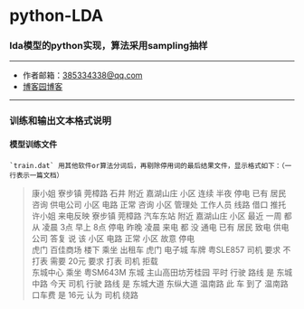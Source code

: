python-LDA
===
### lda模型的python实现，算法采用sampling抽样
---
* 作者邮箱：385334338@qq.com
* [博客园博客](http://www.cnblogs.com/guapeng/ "鼠标悬停")

---
### 训练和输出文本格式说明
#### 模型训练文件
    `train.dat` 用其他软件or算法分词后，再剔除停用词的最后结果文件，显示格式如下：（一行表示一篇文档）
>康小姐 寮步镇 莞樟路 石井 附近 嘉湖山庄 小区 连续 半夜 停电 已有 居民 咨询 供电公司 小区 电路 正常 咨询 小区 管理处 工作人员 线路 借口 推托<br>
>许小姐 来电反映 寮步镇 莞樟路 汽车东站 附近 嘉湖山庄 小区 最近 一周 都 从 凌晨 3点 早上 8点 停电 昨晚 凌晨 来电 都 没 通电 已有 居民 致电 供电公司 答复 说 该 小区 电路 正常 小区 故意 停电 <br>
>虎门 百佳商场 楼下 乘坐 出租车 虎门 电子城 车牌 粤SLE857 司机 要求 不 打表 需要 20元 要求 打表 司机 拒载<br>
>东城中心 乘坐 粤SM643M  东城 主山高田坊芳桂园 平时 行驶 路线 是 东城 中路 今天 司机 行驶 路线 是 东城大道 东纵大道 温南路 此 车 到了 温南路口车费 是  16元 认为 司机 绕路<br>
